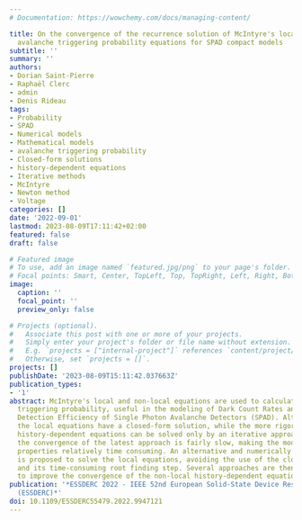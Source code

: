 ```yaml
---
# Documentation: https://wowchemy.com/docs/managing-content/

title: On the convergence of the recurrence solution of McIntyre's local and non-local
  avalanche triggering probability equations for SPAD compact models
subtitle: ''
summary: ''
authors:
- Dorian Saint-Pierre
- Raphaël Clerc
- admin
- Denis Rideau
tags:
- Probability
- SPAD
- Numerical models
- Mathematical models
- avalanche triggering probability
- Closed-form solutions
- history-dependent equations
- Iterative methods
- McIntyre
- Newton method
- Voltage
categories: []
date: '2022-09-01'
lastmod: 2023-08-09T17:11:42+02:00
featured: false
draft: false

# Featured image
# To use, add an image named `featured.jpg/png` to your page's folder.
# Focal points: Smart, Center, TopLeft, Top, TopRight, Left, Right, BottomLeft, Bottom, BottomRight.
image:
  caption: ''
  focal_point: ''
  preview_only: false

# Projects (optional).
#   Associate this post with one or more of your projects.
#   Simply enter your project's folder or file name without extension.
#   E.g. `projects = ["internal-project"]` references `content/project/deep-learning/index.md`.
#   Otherwise, set `projects = []`.
projects: []
publishDate: '2023-08-09T15:11:42.037663Z'
publication_types:
- '1'
abstract: McIntyre's local and non-local equations are used to calculate the avalanche
  triggering probability, useful in the modeling of Dark Count Rates and Probability
  Detection Efficiency of Single Photon Avalanche Detectors (SPAD). Although non-linear,
  the local equations have a closed-form solution, while the more rigorous non-local
  history-dependent equations can be solved only by an iterative approach. However,
  the convergence of the latest approach is fairly slow, making the modeling of SPAD
  properties relatively time consuming. An alternative and numerically efficient method
  is proposed to solve the local equations, avoiding the use of the closed-form solution
  and its time-consuming root finding step. Several approaches are then discussed
  to improve the convergence of the non-local history-dependent equations.
publication: '*ESSDERC 2022 - IEEE 52nd European Solid-State Device Research Conference
  (ESSDERC)*'
doi: 10.1109/ESSDERC55479.2022.9947121
---
```

